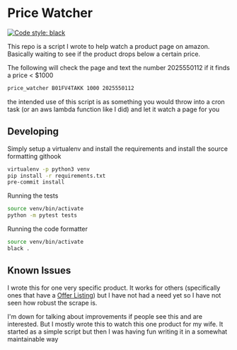 # Price Watcher
[![Code style: black](https://img.shields.io/badge/code%20style-black-000000.svg)](https://github.com/ambv/black)


This repo is a script I wrote to help watch a product page 
on amazon. Basically waiting to see if the product drops below a certain price.

The following will check the page and text the number 2025550112 if it finds a price < $1000

```bash
price_watcher B01FV4TAKK 1000 2025550112
```

the intended use of this script is as something you would throw into a cron task (or an aws lambda function like I did)
and let it watch a page for you

## Developing

Simply setup a virtualenv and install the requirements and install the source formatting githook

```bash
virtualenv -p python3 venv
pip install -r requirements.txt
pre-commit install
```

Running the tests
```bash
source venv/bin/activate
python -m pytest tests
```

Running the code formatter

```bash
source venv/bin/activate
black .
```

## Known Issues
I wrote this for one very specific product. 
It works for others (specifically ones that have a [Offer Listing](https://www.amazon.com/gp/offer-listing/B01FV4TAKK/ref=dp_olp_new_mbc?ie=UTF8&condition=new)) but I have not had a need yet so I have not seen how robust the scrape is.

I'm down for talking about improvements if people see this and are interested. But I mostly wrote this to watch this one product for my wife. It started as a simple script but then I was having fun writing it in a somewhat maintainable way
